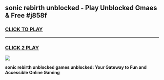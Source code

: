 
## sonic rebirth unblocked - Play Unblocked Gmaes & Free #j858f
<h3>
<a href="https://news.freeplayer.one?title=sonic_rebirth_unblocked&ref=03M">CLICK TO PLAY</a></h3>
<hr>

<h3>
<a href="https://news.freeplayer.one?title=sonic_rebirth_unblocked&ref=03M">CLICK 2 PLAY</a>
  
</h3>

<a href="https://news.freeplayer.one?title=sonic_rebirth_unblocked&ref=03M"><img src="https://clearcache.store/games.png"></a>


**sonic rebirth unblocked games unblocked: Your Gateway to Fun and Accessible Online Gaming**
